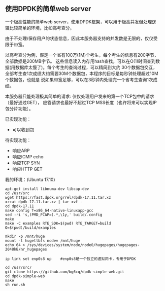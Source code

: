 ## 使用DPDK的简单web server

一个极高性能的简单web server，使用DPDK框架，可以用于极高并发但处理逻辑比较简单的环境，比如高考查分。

由于不处理/保存用户的状态信息，因此本服务器支持的并发数是无限的，仅仅受限于带宽。

以高考查分为例，假定一个省有100万(1M)个考生，每个考生的信息有200字节，全部数据是200MB字节。
这些信息读入内存用hash查找，可以在O(1)时间查到数据(用数据库太慢了)。每个考生的查询过程，可以精简到大约
30个数据包交互，全部考生查1次成绩大约需要30M个数据包，本程序的目标是每秒钟处理超过10M个数据包，也就是
说如果带宽足够，可以在3秒钟内处理完一个省考生查询1次成绩。

本服务器只能处理极其简单的请求: 仅仅处理用户发来的第一个TCP包中的请求（最好通过GET），
应答请求也最好不超过TCP MSS长度（也许将来可以实现IP包分片功能）。

已实现功能：

* 可以收到包

待实现功能：

* 响应ARP
* 响应ICMP echo
* 响应TCP SYN
* 响应HTTP GET

我的环境：(Ubuntu 17.10)

```
apt-get install libnuma-dev libcap-dev
cd /usr/src
wget https://fast.dpdk.org/rel/dpdk-17.11.tar.xz
xzcat dpdk-17.11.tar.xz | tar xvf -
cd dpdk-17.11
make config T=x86_64-native-linuxapp-gcc
sed -ri 's,(PMD_PCAP=).*,\1y,' build/.config
make
make -C examples RTE_SDK=$(pwd) RTE_TARGET=build O=$(pwd)/build/examples

mkdir -p /mnt/huge
mount -t hugetlbfs nodev /mnt/huge
echo 64 > /sys/devices/system/node/node0/hugepages/hugepages-2048kB/nr_hugepages

ip link set enp0s8 up    #enp0s8是一个独立的虚拟网卡，专用于DPDK

cd /usr/src/
git clone https://github.com/bg6cq/dpdk-simple-web.git
cd dpdk-simple-web
make
sh run.sh
```
